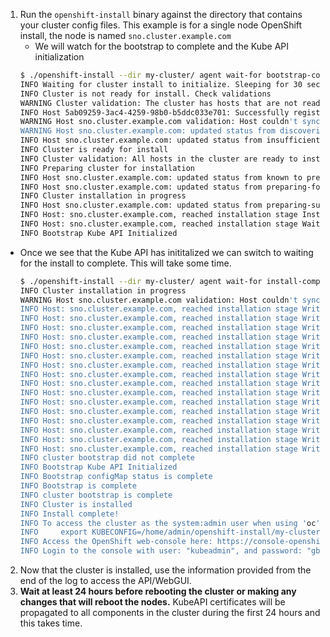 1. Run the `openshift-install` binary against the directory that contains your cluster config files. This example is for a single node OpenShift install, the node is named `sno.cluster.example.com`
   - We will watch for the bootstrap to complete and the Kube API initialization
    ```bash
    $ ./openshift-install --dir my-cluster/ agent wait-for bootstrap-complete --log-level=info
    INFO Waiting for cluster install to initialize. Sleeping for 30 seconds
    INFO Cluster is not ready for install. Check validations
    WARNING Cluster validation: The cluster has hosts that are not ready to install.
    INFO Host 5ab09259-3ac4-4259-98b0-b5ddc033e701: Successfully registered
    WARNING Host sno.cluster.example.com validation: Host couldn't synchronize with any NTP server
    WARNING Host sno.cluster.example.com: updated status from discovering to insufficient (Host cannot be installed due to following failing validation(s): Host couldn't synchronize with any NTP server)
    INFO Host sno.cluster.example.com: updated status from insufficient to known (Host is ready to be installed)
    INFO Cluster is ready for install
    INFO Cluster validation: All hosts in the cluster are ready to install.
    INFO Preparing cluster for installation
    INFO Host sno.cluster.example.com: updated status from known to preparing-for-installation (Host finished successfully to prepare for installation)
    INFO Host sno.cluster.example.com: updated status from preparing-for-installation to preparing-successful (Host finished successfully to prepare for installation)
    INFO Cluster installation in progress
    INFO Host sno.cluster.example.com: updated status from preparing-successful to installing (Installation is in progress)
    INFO Host: sno.cluster.example.com, reached installation stage Installing: bootstrap
    INFO Host: sno.cluster.example.com, reached installation stage Waiting for bootkube
    INFO Bootstrap Kube API Initialized
    ```
  - Once we see that the Kube API has inititalized we can switch to waiting for the install to complete. This will take some time.
    ```bash
    $ ./openshift-install --dir my-cluster/ agent wait-for install-complete
    INFO Cluster installation in progress
    WARNING Host sno.cluster.example.com validation: Host couldn't synchronize with any NTP server
    INFO Host: sno.cluster.example.com, reached installation stage Writing image to disk: 6%
    INFO Host: sno.cluster.example.com, reached installation stage Writing image to disk: 12%
    INFO Host: sno.cluster.example.com, reached installation stage Writing image to disk: 19%
    INFO Host: sno.cluster.example.com, reached installation stage Writing image to disk: 25%
    INFO Host: sno.cluster.example.com, reached installation stage Writing image to disk: 35%
    INFO Host: sno.cluster.example.com, reached installation stage Writing image to disk: 40%
    INFO Host: sno.cluster.example.com, reached installation stage Writing image to disk: 45%
    INFO Host: sno.cluster.example.com, reached installation stage Writing image to disk: 51%
    INFO Host: sno.cluster.example.com, reached installation stage Writing image to disk: 58%
    INFO Host: sno.cluster.example.com, reached installation stage Writing image to disk: 64%
    INFO Host: sno.cluster.example.com, reached installation stage Writing image to disk: 70%
    INFO Host: sno.cluster.example.com, reached installation stage Writing image to disk: 76%
    INFO Host: sno.cluster.example.com, reached installation stage Writing image to disk: 82%
    INFO Host: sno.cluster.example.com, reached installation stage Writing image to disk: 88%
    INFO Host: sno.cluster.example.com, reached installation stage Writing image to disk: 93%
    INFO Host: sno.cluster.example.com, reached installation stage Writing image to disk: 100%
    INFO cluster bootstrap did not complete
    INFO Bootstrap Kube API Initialized
    INFO Bootstrap configMap status is complete
    INFO Bootstrap is complete
    INFO cluster bootstrap is complete
    INFO Cluster is installed
    INFO Install complete!
    INFO To access the cluster as the system:admin user when using 'oc', run
    INFO     export KUBECONFIG=/home/admin/openshift-install/my-cluster/auth/kubeconfig
    INFO Access the OpenShift web-console here: https://console-openshift-console.apps.cluster.example.com
    INFO Login to the console with user: "kubeadmin", and password: "gbEsF-FxsIQ-Y7zNt-P5xvv"
    ```


2. Now that the cluster is installed, use the information provided from the end of the log to access the API/WebGUI.
3. **Wait at least 24 hours before rebooting the cluster or making any changes that will reboot the nodes.** KubeAPI certificates will be propagated to all components in the cluster during the first 24 hours and this takes time.